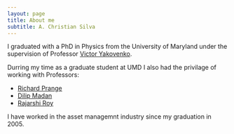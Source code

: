 ```yaml
---
layout: page
title: About me
subtitle: A. Christian Silva
---
```


I graduated with a PhD in Physics from the University of Maryland under the supervision of Professor [Victor Yakovenko](http://physics.umd.edu/~yakovenk/econophysics/). 

Durring my time as a graduate student at UMD I also had the privilage of working with Professors:

- [Richard Prange](http://www.umdphysics.umd.edu/about-us/awards/2-uncategorised/263-prangeprize.html)
- [Dilip Madan](http://www.rhsmith.umd.edu/directory/dilip-b-madan)
- [Rajarshi Roy](http://ireap.umd.edu/faculty/roy)

I have worked in the asset managemnt industry since my graduation in 2005.
